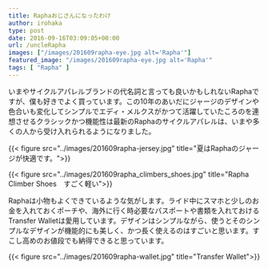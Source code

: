 ```yaml
---
title: Raphaおじさんになったわけ
author: irohaka
type: post
date: 2016-09-16T03:09:05+00:00
url: /uncleRapha
images: ["/images/201609rapha-eye.jpg alt='Rapha'"]
featured_image: "/images/201609rapha-eye.jpg alt='Rapha'"
tags: [ "Rapha" ]
---
```


いまやサイクルアパレルブランドの代名詞と言っても良いかもしれないRaphaですが、僕も好きでよく買っています。この10年のあいだにジャージのデザインや色合いも変化してシンプルでエディ・メルクスがかつて活躍していたころのを連想させるクラシックかつ機能性は最新のRaphaのサイクルアパレルは、いまや多くの人から受け入れられるようになりました。

{{< figure src="../images/201609rapha-jersey.jpg" title="夏はRaphaのジャージが快適です。">}}
  

{{< figure src="../images/201609rapha_climbers_shoes.jpg" title="Rapha Climber Shoes　すごく軽い">}}
 
Raphaは小物もよくできているような気がします。ライド中にスマホと少しのお金を入れておくポーチや、海外に行く時必要なパスポートや書類を入れておけるTransfer Walletは愛用しています。デザインはシンプルながら、使うとそのシンプルなデザインが機能的にも美しく、かつ長く使えるのはすごいと思います。すこし高めのお値段でも納得できると思っています。

{{< figure src="../images/201609rapha-wallet.jpg" title="Transfer Wallet">}}



